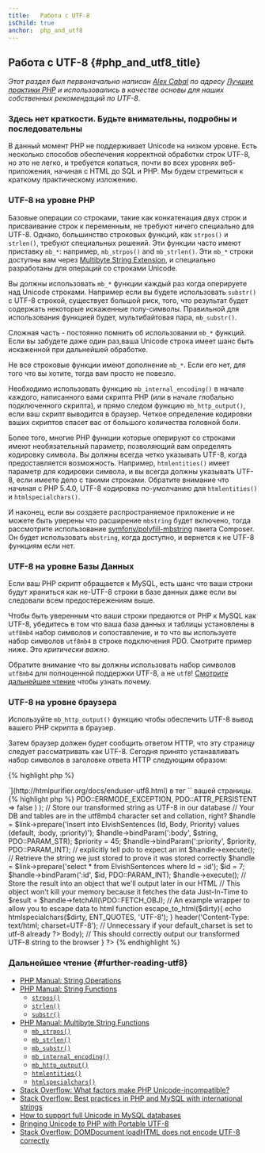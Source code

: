 ```yaml
---
title:   Работа с UTF-8
isChild: true
anchor:  php_and_utf8
---
```


## Работа с UTF-8 {#php_and_utf8_title}

_Этот раздел был первоначально написан [Alex Cabal](https://alexcabal.com/) по адресу
[Лучшие практики PHP](https://phpbestpractices.org/#utf-8) и использовались в качестве основы для наших собственных
рекомендаций по UTF-8_.

### Здесь нет краткости. Будьте внимательны, подробны и последовательны

В данный момент PHP не поддерживает Unicode на низком уровне. Есть несколько способов обеспечения корректной обработки
строк UTF-8, но это не легко, и требуется копаться, почти во всех уровнях веб-приложения, начиная с HTML до SQL и PHP.
Мы будем стремиться к краткому практическому изложению.

### UTF-8 на уровне PHP

Базовые операции со строками, такие как конкатенация двух строк и присваивание строк к переменным, не требуют ничего
специально для UTF-8. Однако, большинство строковых функций, как `strpos()` и `strlen()`, требуют специальных решений.
Эти функции часто имеют приставку `mb_*`: например, `mb_strpos()` and `mb_strlen()`. Эти `mb_*` строки доступны вам через
[Multibyte String Extension], и специально разработаны для операций со строками Unicode.

Вы должны использовать `mb_*` функции каждый раз когда оперируете над Unicode строками. Например если вы будете
использовать `substr()` с UTF-8 строкой, существует большой риск, того, что результат будет содержать некоторые
искаженные полу-символы. Правильной для использования функцией будет, мультибайтовая пара, `mb_substr()`.

Сложная часть - постоянно помнить об использовании `mb_*` функций. Если вы забудете даже один раз,ваша Unicode строка
имеет шанс быть искаженной при дальнейшей обработке.

Не все строковые функции имеют дополнение `mb_*`. Если его нет, для того что вы хотите, тогда вам просто не повезло.

Необходимо использовать функцию `mb_internal_encoding()` в начале каждого, написанного вами скрипта PHP (или в начале
глобально подключенного скрипта), и прямо следом функцию `mb_http_output()`, если ваш скрипт выводится в браузер. Четкое
определение кодировки ваших скриптов спасет вас от большого количества головной боли.

Более того, многие PHP функции которые оперируют со строками имеют необязательный параметр, позволяющий вам определять
кодировку символа. Вы должны всегда четко указывать UTF-8, когда предоставляется возможность. Например, `htmlentities()`
имеет параметр для кодировки символа, и вы всегда должны указывать UTF-8, если имеете дело с такими строками. Обратите
внимание что начиная с PHP 5.4.0, UTF-8 кодировка по-умолчанию для `htmlentities()` и `htmlspecialchars()`.

И наконец, если вы создаете распространяемое приложение и не можете быть уверены что расширение `mbstring` будет включено,
тогда рассмотрите использование [symfony/polyfill-mbstring] пакета Composer. Он будет использовать `mbstring`, когда
доступно, и вернется к не UTF-8 функциям если нет.

[Multibyte String Extension]: https://www.php.net/book.mbstring
[symfony/polyfill-mbstring]: https://packagist.org/packages/symfony/polyfill-mbstring

### UTF-8 на уровне Базы Данных

Если ваш PHP скрипт обращается к MySQL, есть шанс что ваши строки будут храниться как не-UTF-8 строки в базе данных даже
если вы следовали всем предостережениям выше.

Чтобы быть уверенным что ваши строки предаются от PHP к MySQL как UTF-8, убедитесь в том что ваша база данных и таблицы
установлены в `utf8mb4` набор символов и сопоставление, и то что вы используете набор символов `utf8mb4` в строке
подключения PDO. Смотрите пример ниже. Это _критически важно_.

Обратите внимание что вы должны использовать набор символов `utf8mb4` для полноценной поддержки UTF-8, а не `utf8`!
[Смотрите дальнейшее чтение](#further-reading-utf8) чтобы узнать почему.

### UTF-8 на уровне браузера

Используйте `mb_http_output()` функцию чтобы обеспечить UTF-8 вывод вашего PHP скрипта в браузер.

Затем браузер должен будет сообщить ответом HTTP, что эту страницу следует рассматривать как UTF-8. Сегодня принято
устанавливать набор символов в заголовке ответа HTTP следующим образом:

{% highlight php %}
<?php
header('Content-Type: text/html; charset=UTF-8')
{% endhighlight %}

Исторический подход к этому заключался в том, чтобы включить
[тег charset `<meta>`](http://htmlpurifier.org/docs/enduser-utf8.html) в тег `<head>` вашей страницы.

{% highlight php %}
<?php
// Tell PHP that we're using UTF-8 strings until the end of the script
mb_internal_encoding('UTF-8');
$utf_set = ini_set('default_charset', 'utf-8');
if (!$utf_set) {
    throw new Exception('could not set default_charset to utf-8, please ensure it\'s set on your system!');
}

// Tell PHP that we'll be outputting UTF-8 to the browser
mb_http_output('UTF-8');

// Our UTF-8 test string
$string = 'Êl síla erin lû e-govaned vîn.';

// Transform the string in some way with a multibyte function
// Note how we cut the string at a non-Ascii character for demonstration purposes
$string = mb_substr($string, 0, 15);

// Connect to a database to store the transformed string
// See the PDO example in this document for more information
// Note the `charset=utf8mb4` in the Data Source Name (DSN)
$link = new PDO(
    'mysql:host=your-hostname;dbname=your-db;charset=utf8mb4',
    'your-username',
    'your-password',
    array(
        PDO::ATTR_ERRMODE => PDO::ERRMODE_EXCEPTION,
        PDO::ATTR_PERSISTENT => false
    )
);

// Store our transformed string as UTF-8 in our database
// Your DB and tables are in the utf8mb4 character set and collation, right?
$handle = $link->prepare('insert into ElvishSentences (Id, Body, Priority) values (default, :body, :priority)');
$handle->bindParam(':body', $string, PDO::PARAM_STR);
$priority = 45;
$handle->bindParam(':priority', $priority, PDO::PARAM_INT); // explicitly tell pdo to expect an int
$handle->execute();

// Retrieve the string we just stored to prove it was stored correctly
$handle = $link->prepare('select * from ElvishSentences where Id = :id');
$id = 7;
$handle->bindParam(':id', $id, PDO::PARAM_INT);
$handle->execute();

// Store the result into an object that we'll output later in our HTML
// This object won't kill your memory because it fetches the data Just-In-Time to
$result = $handle->fetchAll(\PDO::FETCH_OBJ);

// An example wrapper to allow you to escape data to html
function escape_to_html($dirty){
    echo htmlspecialchars($dirty, ENT_QUOTES, 'UTF-8');
}

header('Content-Type: text/html; charset=UTF-8'); // Unnecessary if your default_charset is set to utf-8 already
?><!doctype html>
<html>
    <head>
        <meta charset="UTF-8">
        <title>UTF-8 test page</title>
    </head>
    <body>
        <?php
        foreach($result as $row){
            escape_to_html($row->Body);  // This should correctly output our transformed UTF-8 string to the browser
        }
        ?>
    </body>
</html>
{% endhighlight %}

### Дальнейшее чтение {#further-reading-utf8}

* [PHP Manual: String Operations](https://www.php.net/language.operators.string)
* [PHP Manual: String Functions](https://www.php.net/ref.strings)
  * [`strpos()`](https://www.php.net/function.strpos)
  * [`strlen()`](https://www.php.net/function.strlen)
  * [`substr()`](https://www.php.net/function.substr)
* [PHP Manual: Multibyte String Functions](https://www.php.net/ref.mbstring)
  * [`mb_strpos()`](https://www.php.net/function.mb-strpos)
  * [`mb_strlen()`](https://www.php.net/function.mb-strlen)
  * [`mb_substr()`](https://www.php.net/function.mb-substr)
  * [`mb_internal_encoding()`](https://www.php.net/function.mb-internal-encoding)
  * [`mb_http_output()`](https://www.php.net/function.mb-http-output)
  * [`htmlentities()`](https://www.php.net/function.htmlentities)
  * [`htmlspecialchars()`](https://www.php.net/function.htmlspecialchars)
* [Stack Overflow: What factors make PHP Unicode-incompatible?](https://stackoverflow.com/questions/571694/what-factors-make-php-unicode-incompatible)
* [Stack Overflow: Best practices in PHP and MySQL with international strings](https://stackoverflow.com/questions/140728/best-practices-in-php-and-mysql-with-international-strings)
* [How to support full Unicode in MySQL databases](https://mathiasbynens.be/notes/mysql-utf8mb4)
* [Bringing Unicode to PHP with Portable UTF-8](https://www.sitepoint.com/bringing-unicode-to-php-with-portable-utf8/)
* [Stack Overflow: DOMDocument loadHTML does not encode UTF-8 correctly](https://stackoverflow.com/questions/8218230/php-domdocument-loadhtml-not-encoding-utf-8-correctly)
